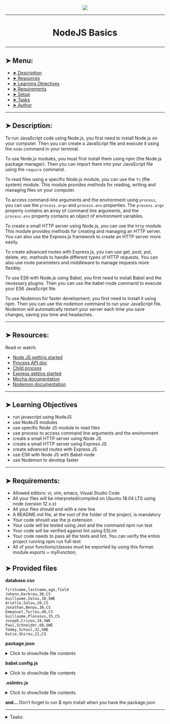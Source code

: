 <p align="center">
    <img [NodeJS Basics] src="https://img-b.udemycdn.com/course/750x422/5319754_8545_2.jpg">
</p>

----------

# <p align="center">NodeJS Basics</p>

----------

## ➤ Menu:

* [➤ Description](#-description)
* [➤ Resources](#-resources)
* [➤ Learning Objectives](#-learning-objectives)
* [➤ Requirements](#-requirements)
* [➤ Setup](#-setup)
* [➤ Tasks](#author-)
* [➤ Author](#author-)

----------

## ➤ Description:

To run JavaScript code using Node.js, you first need to install Node.js on your computer. Then you can create a JavaScript file and execute it using the `node` command in your terminal.

To use Node.js modules, you must first install them using npm (the Node.js package manager). Then you can import them into your JavaScript file using the `require` command.

To read files using a specific Node.js module, you can use the `fs` (file system) module. This module provides methods for reading, writing and managing files on your computer.

To access command-line arguments and the environment using `process`, you can use the `process.argv` and `process.env` properties. The `process.argv` property contains an array of command line arguments, and the `process.env` property contains an object of environment variables.

To create a small HTTP server using Node.js, you can use the `http` module. This module provides methods for creating and managing an HTTP server. You can also use the Express.js framework to create an HTTP server more easily.

To create advanced routes with Express.js, you can use get, post, put, delete, etc. methods to handle different types of HTTP requests. You can also use route parameters and middleware to manage requests more flexibly.

To use ES6 with Node.js using Babel, you first need to install Babel and the necessary plugins. Then you can use the babel-node command to execute your ES6 JavaScript file.

To use Nodemon for faster development, you first need to install it using npm. Then you can use the nodemon command to run your JavaScript file. Nodemon will automatically restart your server each time you save changes, saving you time and headaches.

----------

## ➤ Resources:

Read or watch:

* [Node JS getting started](https://intranet.hbtn.io/rltoken/wra0mmTJrgiaUjQeQtaEiw)
* [Process API doc](https://intranet.hbtn.io/rltoken/r7zaza7ho6hJ_7cLeTZ0Hg)
* [Child process](https://intranet.hbtn.io/rltoken/WuPAaRD6tR4Z-BGVCuHGBA)
* [Express getting started](https://intranet.hbtn.io/rltoken/KslKrqBhfpYswZkQF_3TFQ)
* [Mocha documentation](https://intranet.hbtn.io/rltoken/RUmswWUbignL37NK1D9vFQ)
* [Nodemon documentation](https://intranet.hbtn.io/rltoken/lN6akFeHiL8sfq8-DDgsFQ)

----------

## ➤ Learning Objectives

* run javascript using NodeJS
* use NodeJS modules
* use specific Node JS module to read files
* use process to access command line arguments and the environment
* create a small HTTP server using Node JS
* create a small HTTP server using Express JS
* create advanced routes with Express JS
* use ES6 with Node JS with Babel-node
* use Nodemon to develop faster

----------

## ➤ Requirements:

* Allowed editors: vi, vim, emacs, Visual Studio Code
* All your files will be interpreted/compiled on Ubuntu 18.04 LTS using node (version 12.x.x)
* All your files should end with a new line
* A README.md file, at the root of the folder of the project, is mandatory
* Your code should use the js extension
* Your code will be tested using Jest and the command npm run test
* Your code will be verified against lint using ESLint
* Your code needs to pass all the tests and lint. You can verify the entire project running npm run full-test
* All of your functions/classes must be exported by using this format: module.exports = myFunction;

## ➤ Provided files

**database.csv**

```
firstname,lastname,age,field
Johann,Kerbrou,30,CS
Guillaume,Salou,30,SWE
Arielle,Salou,20,CS
Jonathan,Benou,30,CS
Emmanuel,Turlou,40,CS
Guillaume,Plessous,35,CS
Joseph,Crisou,34,SWE
Paul,Schneider,60,SWE
Tommy,Schoul,32,SWE
Katie,Shirou,21,CS
```

**package.json**
<details>
<summary>Click to show/hide file contents</summary>

```
{
  "name": "node_js_basics",
  "version": "1.0.0",
  "description": "",
  "main": "index.js",
  "scripts": {
    "lint": "./node_modules/.bin/eslint",
    "check-lint": "lint [0-9]*.js",
    "test": "./node_modules/mocha/bin/mocha --require babel-register --exit",
    "dev": "nodemon --exec babel-node --presets babel-preset-env ./server.js ./database.csv"
  },
  "author": "",
  "license": "ISC",
  "dependencies": {
    "chai-http": "^4.3.0",
    "express": "^4.17.1"
  },
  "devDependencies": {
    "babel-cli": "^6.26.0",
    "babel-preset-env": "^1.7.0",
    "nodemon": "^2.0.2",
    "eslint": "^6.4.0",
    "eslint-config-airbnb-base": "^14.0.0",
    "eslint-plugin-import": "^2.18.2",
    "eslint-plugin-jest": "^22.17.0",
    "chai": "^4.2.0",
    "mocha": "^6.2.2",
    "request": "^2.88.0",
    "sinon": "^7.5.0"
  }
}
```

</details>

**babel.config.js**
<details>
<summary>Click to show/hide file contents</summary>

```
module.exports = {
  presets: [
    [
      '@babel/preset-env',
      {
        targets: {
          node: 'current',
        },
      },
    ],
  ],
};
```

</details>

**.eslintrc.js**
<details>
<summary>Click to show/hide file contents</summary>

```
module.exports = {
  env: {
    browser: false,
    es6: true,
    jest: true,
  },
  extends: [
    'airbnb-base',
    'plugin:jest/all',
  ],
  globals: {
    Atomics: 'readonly',
    SharedArrayBuffer: 'readonly',
  },
  parserOptions: {
    ecmaVersion: 2018,
    sourceType: 'module',
  },
  plugins: ['jest'],
  rules: {
    'max-classes-per-file': 'off',
    'no-underscore-dangle': 'off',
    'no-console': 'off',
    'no-shadow': 'off',
    'no-restricted-syntax': [
      'error',
      'LabeledStatement',
      'WithStatement',
    ],
  },
  overrides:[
    {
      files: ['*.js'],
      excludedFiles: 'babel.config.js',
    }
  ]
};
```

</details>

**and…**
Don’t forget to run $ npm install when you have the package.json


----------

<details>
<summary>Tasks:</summary>

### 0. Executing basic javascript with Node JS

In the file 0-console.js, create a function named displayMessage that prints in STDOUT the string argument.

```
bob@dylan:~$ cat 0-main.js
const displayMessage = require('./0-console');

displayMessage("Hello NodeJS!");

bob@dylan:~$ node 0-main.js
Hello NodeJS!
bob@dylan:~$
```

Repo:

* GitHub repository: holbertonschool-javascript-coding
* Directory: Node_JS_basic
* File: 0-console.js
  
### 1. Using Process stdin

Create a program named 1-stdin.js that will be executed through command line:

* It should display the message Welcome to Holberton School, what is your name? (followed by a new line)
* The user should be able to input their name on a new line
* The program should display Your name is: INPUT
* When the user ends the program, it should display This important software is now closing (followed by a new line)

Requirements:

* Your code will be tested through a child process, make sure you have everything you need for that

```
bob@dylan:~$ node 1-stdin.js 
Welcome to Holberton School, what is your name?
Bob
Your name is: Bob
This important software is now closing
bob@dylan:~$ 
bob@dylan:~$ echo "John" | node 1-stdin.js 
Welcome to Holberton School, what is your name?
Your name is: John
This important software is now closing
bob@dylan:~$
```

Repo:

* GitHub repository: holbertonschool-javascript-coding
* Directory: Node_JS_basic
* File: 1-stdin.js
  
### 2. Reading a file synchronously with Node JS

Using the database database.csv (provided in project description), create a function countStudents in the file 2-read_file.js

* Create a function named countStudents. It should accept a path in argument
* The script should attempt to read the database file synchronously
* If the database is not available, it should throw an error with the text Cannot load the database
* If the database is available, it should log the following message to the console Number of students: NUMBER_OF_STUDENTS
* It should log the number of students in each field, and the list with the following format: Number of students in FIELD: 6. List: LIST_OF_FIRSTNAMES
* CSV file can contain empty lines (at the end) - and they are not a valid student!

```
bob@dylan:~$ cat 2-main_0.js
const countStudents = require('./2-read_file');

countStudents("nope.csv");

bob@dylan:~$ node 2-main_0.js
2-read_file.js:9
    throw new Error('Cannot load the database');
    ^

Error: Cannot load the database
...
bob@dylan:~$
bob@dylan:~$ cat 2-main_1.js
const countStudents = require('./2-read_file');

countStudents("database.csv");

bob@dylan:~$ node 2-main_1.js
Number of students: 10
Number of students in CS: 6. List: Johann, Arielle, Jonathan, Emmanuel, Guillaume, Katie
Number of students in SWE: 4. List: Guillaume, Joseph, Paul, Tommy
bob@dylan:~$
```

Repo:

* GitHub repository: holbertonschool-javascript-coding
* Directory: Node_JS_basic
* File: 2-read_file.js
  
### 3. Reading a file asynchronously with Node JS

Using the database database.csv (provided in project description), create a function countStudents in the file 3-read_file_async.js

* Create a function named countStudents. It should accept a path in argument (same as in 2-read_file.js)
* The script should attempt to read the database file asynchronously
* The function should return a Promise
* If the database is not available, it should throw an error with the text Cannot load the database
* If the database is available, it should log the following message to the console Number of students: NUMBER_OF_STUDENTS
* It should log the number of students in each field, and the list with the following format: Number of students in FIELD: 6. List: LIST_OF_FIRSTNAMES
* CSV file can contain empty lines (at the end) - and they are not a valid student!

```
bob@dylan:~$ cat 3-main_0.js
const countStudents = require('./3-read_file_async');

countStudents("nope.csv")
    .then(() => {
        console.log("Done!");
    })
        .catch((error) => {
        console.log(error);
    });

bob@dylan:~$ node 3-main_0.js
Error: Cannot load the database
...
bob@dylan:~$
bob@dylan:~$ cat 3-main_1.js
const countStudents = require('./3-read_file_async');

countStudents("database.csv")
    .then(() => {
        console.log("Done!");
    })
        .catch((error) => {
        console.log(error);
    });
console.log("After!");

bob@dylan:~$ node 3-main_1.js
After!
Number of students: 10
Number of students in CS: 6. List: Johann, Arielle, Jonathan, Emmanuel, Guillaume, Katie
Number of students in SWE: 4. List: Guillaume, Joseph, Paul, Tommy
Done!
bob@dylan:~$
```

Tips:

* Using asynchronous callbacks is the preferred way to write code in Node to avoid blocking threads

Repo:

* GitHub repository: holbertonschool-javascript-coding
* Directory: Node_JS_basic
* File: 3-read_file_async.js
  
### 4. Create a small HTTP server using Node's HTTP module

In a file named 4-http.js, create a small HTTP server using the http module:

* It should be assigned to the variable app and this one must be exported
* HTTP server should listen on port 1245
* Displays Hello Holberton School! in the page body for any endpoint as plain text

In terminal 1:

```
bob@dylan:~$ node 4-http.js
...
```

In terminal 2:

```
bob@dylan:~$ curl localhost:1245 && echo ""
Hello Holberton School!
bob@dylan:~$ 
bob@dylan:~$ curl localhost:1245/any_endpoint && echo ""
Hello Holberton School!
bob@dylan:~$
```

Repo:

* GitHub repository: holbertonschool-javascript-coding
* Directory: Node_JS_basic
* File: 4-http.js
  
### 5. Create a more complex HTTP server using Node's HTTP module

In a file named 5-http.js, create a small HTTP server using the http module:

* It should be assigned to the variable app and this one must be exported
* HTTP server should listen on port 1245
* It should return plain text
* When the URL path is /, it should display Hello Holberton School! in the page body
* When the URL path is /students, it should display This is the list of our students followed by the same content as the file 3-read_file_async.js (with and without the database) - the name of the database must be passed as argument of the file
* CSV file can contain empty lines (at the end) - and they are not a valid student!

Terminal 1:

```
bob@dylan:~$ node 5-http.js database.csv
...
```

In terminal 2:

```
bob@dylan:~$ curl localhost:1245 && echo ""
Hello Holberton School!
bob@dylan:~$ 
bob@dylan:~$ curl localhost:1245/students && echo ""
This is the list of our students
Number of students: 10
Number of students in CS: 6. List: Johann, Arielle, Jonathan, Emmanuel, Guillaume, Katie
Number of students in SWE: 4. List: Guillaume, Joseph, Paul, Tommy
bob@dylan:~$
```

Repo:

* GitHub repository: holbertonschool-javascript-coding
* Directory: Node_JS_basic
* File: 5-http.js
  
### 6. Create a small HTTP server using Express

Install Express and in a file named 6-http_express.js, create a small HTTP server using Express module:

* It should be assigned to the variable app and this one must be exported
* HTTP server should listen on port 1245
* Displays Hello Holberton School! in the page body for the endpoint /

In terminal 1:

$```
bob@dylan:~$ node 6-http_express.js
...
```

In terminal 2:

```
bob@dylan:~$ curl localhost:1245 && echo ""
Hello Holberton School!
bob@dylan:~$ 
bob@dylan:~$ curl localhost:1245/any_endpoint && echo ""
<!DOCTYPE html>
<html lang="en">
<head>
<meta charset="utf-8">
<title>Error</title>
</head>
<body>
<pre>Cannot GET /any_endpoint</pre>
</body>
</html> 
bob@dylan:~$
```

Repo:

* GitHub repository: holbertonschool-javascript-coding
* Directory: Node_JS_basic
* File: 6-http_express.js
  
### 7. Create a more complex HTTP server using Express

In a file named 7-http_express.js, recreate the small HTTP server using Express:

* It should be assigned to the variable app and this one must be exported
* HTTP server should listen on port 1245
* It should return plain text
* When the URL path is /, it should display Hello Holberton School! in the page body
* When the URL path is /students, it should display This is the list of our students followed by the same content as the file 3-read_file_async.js (with and without the database) - the name of the database must be passed as argument of the file
* CSV file can contain empty lines (at the end) - and they are not a valid student!

Terminal 1:

```
bob@dylan:~$ node 7-http_express.js database.csv
...
```

In terminal 2:

```
bob@dylan:~$ curl localhost:1245 && echo ""
Hello Holberton School!
bob@dylan:~$ 
bob@dylan:~$ curl localhost:1245/students && echo ""
This is the list of our students
Number of students: 10
Number of students in CS: 6. List: Johann, Arielle, Jonathan, Emmanuel, Guillaume, Katie
Number of students in SWE: 4. List: Guillaume, Joseph, Paul, Tommy
bob@dylan:~$
```

Repo:

* GitHub repository: holbertonschool-javascript-coding
* Directory: Node_JS_basic
* File: 7-http_express.js
  
### 8. Organize a complex HTTP server using Express

Obviously writing every part of a server within a single file is not sustainable. Let’s create a full server in a directory named full_server.

Since you have used ES6 and Babel in the past projects, let’s use babel-node to allow to use ES6 functions like import or export.

**8.1 Organize the structure of the server**

* Create 2 directories within:
 * controllers
 * routes
* Create a file full_server/utils.js, in the file create a function named readDatabase that accepts a file path as argument:
 * It should read the database asynchronously
 * It should return a promise
 * When the file is not accessible, it should reject the promise with the error
 * When the file can be read, it should return an object of arrays of the firstname of students per fields

**8.2 Write the App controller**

Inside the file full_server/controllers/AppController.js:

* Create a class named AppController. Add a static method named getHomepage
* The method accepts request and response as argument. It returns a 200 status and the message Hello Holberton School!

**8.3 Write the Students controller**
Inside the file full_server/controllers/StudentsController.js, create a class named StudentsController. Add two static methods:

The first one is getAllStudents:

* The method accepts request and response as argument
* It should return a status 200
* It calls the function readDatabase from the utils file, and display in the page:
 * First line: This is the list of our students
 * And for each field (order by alphabetic order case insensitive), a line that displays the number of students in the field, and the list of first names (ordered by appearance in the database file) with the following format: Number of students in FIELD: 6. List: LIST_OF_FIRSTNAMES
* If the database is not available, it should return a status 500 and the error message Cannot load the database

The second one is getAllStudentsByMajor:

* The method accepts request and response as argument
* It should return a status 200
* It uses a parameter that the user can pass to the browser major. The major can only be CS or SWE. If the user is passing another parameter, the server should return a 500 and the error Major parameter must be CS or SWE
* It calls the function readDatabase from the utils file, and display in the page the list of first names for the students (ordered by appearance in the database file) in the specified field List: LIST_OF_FIRSTNAMES_IN_THE_FIELD
* If the database is not available, it should return a status 500 and the error message Cannot load the database

**8.4 Write the routes**
Inside the file full_server/routes/index.js:

* Link the route / to the AppController
* Link the route /students and /students/:majorto the StudentsController

**8.5 Write the server reusing everything you created**
Inside the file named full_server/server.js, create a small Express server:

* It should use the routes defined in full_server/routes/index.js
* It should use the port 1245

**8.6 Update package.json (if you are running it from outside the folder full_server)**
If you are starting node from outside of the folder full_server, you will have to update the command dev by: nodemon --exec babel-node --presets babel-preset-env ./full_server/server.js ./database.csv

**Warning:**

* Don’t forget to export your express app at the end of server.js (export default app;)
* The database filename is passed as argument of the server.js BUT, for testing purpose, you should retrieve this filename at the execution (when getAllStudents or getAllStudentsByMajor are called for example)

In terminal 1:

````
bob@dylan:~$ npm run dev
...
```

In terminal 2:

```
bob@dylan:~$ curl localhost:1245 && echo ""
Hello Holberton School!
bob@dylan:~$ 
bob@dylan:~$ curl localhost:1245/students && echo ""
This is the list of our students
Number of students in CS: 6. List: Johann, Arielle, Jonathan, Emmanuel, Guillaume, Katie
Number of students in SWE: 4. List: Guillaume, Joseph, Paul, Tommy
bob@dylan:~$ 
bob@dylan:~$ curl localhost:1245/students/SWE && echo ""
List: Guillaume, Joseph, Paul, Tommy
bob@dylan:~$ 
bob@dylan:~$ curl localhost:1245/students/French -vvv && echo ""
*   Trying 127.0.0.1...
* TCP_NODELAY set
* Connected to localhost (127.0.0.1) port 1245 (#0)
> GET /students/SWES HTTP/1.1
> Host: localhost:1245
> User-Agent: curl/7.58.0
> Accept: */*
>
< HTTP/1.1 500 Internal Server Error
< X-Powered-By: Express
< Date: Mon, 06 Jul 2020 03:29:00 GMT
< Connection: keep-alive
< Content-Length: 33
<
* Connection #0 to host localhost left intact
Major parameter must be CS or SWE
bob@dylan:~$
```

If you want to add test to validate your integration, you will need to add this file: .babelrc

```
{
    "presets": [["env", {"exclude": ["transform-regenerator"]}]]
}
```

Repo:

* GitHub repository: holbertonschool-javascript-coding
* Directory: Node_JS_basic
* File: full_server/utils.js, full_server/controllers/AppController.js, full_server/controllers/StudentsController.js, full_server/routes/index.js, full_server/server.js

</details>

----------

## Author :

- Amandine KEMP | [Github](https://github.com/amandinekemp)
